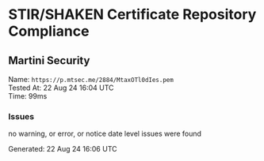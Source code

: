 # STIR/SHAKEN Certificate Repository Compliance

## Martini Security

Name: `https://p.mtsec.me/2884/MtaxOTl0dIes.pem`\
Tested At: 22 Aug 24 16:04 UTC\
Time: 99ms

### Issues

no warning, or error, or notice date level issues were found

Generated: 22 Aug 24 16:06 UTC